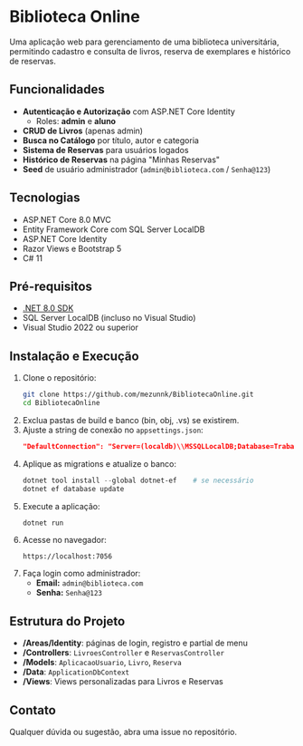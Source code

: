 # Biblioteca Online

Uma aplicação web para gerenciamento de uma biblioteca universitária, permitindo cadastro e consulta de livros, reserva de exemplares e histórico de reservas.

## Funcionalidades

- **Autenticação e Autorização** com ASP.NET Core Identity
  - Roles: **admin** e **aluno**
- **CRUD de Livros** (apenas admin)
- **Busca no Catálogo** por título, autor e categoria
- **Sistema de Reservas** para usuários logados
- **Histórico de Reservas** na página "Minhas Reservas"
- **Seed** de usuário administrador (`admin@biblioteca.com` / `Senha@123`)

## Tecnologias

- ASP.NET Core 8.0 MVC
- Entity Framework Core com SQL Server LocalDB
- ASP.NET Core Identity
- Razor Views e Bootstrap 5
- C# 11

## Pré-requisitos

- [.NET 8.0 SDK](https://dotnet.microsoft.com/download)
- SQL Server LocalDB (incluso no Visual Studio)
- Visual Studio 2022 ou superior

## Instalação e Execução

1. Clone o repositório:
   ```bash
   git clone https://github.com/mezunnk/BibliotecaOnline.git
   cd BibliotecaOnline
   ```
2. Exclua pastas de build e banco (bin, obj, .vs) se existirem.
3. Ajuste a string de conexão no `appsettings.json`:
   ```json
   "DefaultConnection": "Server=(localdb)\\MSSQLLocalDB;Database=TrabalhoBiblioteca;Trusted_Connection=True;MultipleActiveResultSets=true"
   ```
4. Aplique as migrations e atualize o banco:
   ```powershell
   dotnet tool install --global dotnet-ef    # se necessário
   dotnet ef database update
   ```
5. Execute a aplicação:
   ```bash
   dotnet run
   ```
6. Acesse no navegador:
   ```
   https://localhost:7056
   ```
7. Faça login como administrador:
   - **Email:** `admin@biblioteca.com`
   - **Senha:** `Senha@123`

## Estrutura do Projeto

- **/Areas/Identity**: páginas de login, registro e partial de menu
- **/Controllers**: `LivroesController` e `ReservasController`
- **/Models**: `AplicacaoUsuario`, `Livro`, `Reserva`
- **/Data**: `ApplicationDbContext`
- **/Views**: Views personalizadas para Livros e Reservas

## Contato

Qualquer dúvida ou sugestão, abra uma issue no repositório.
